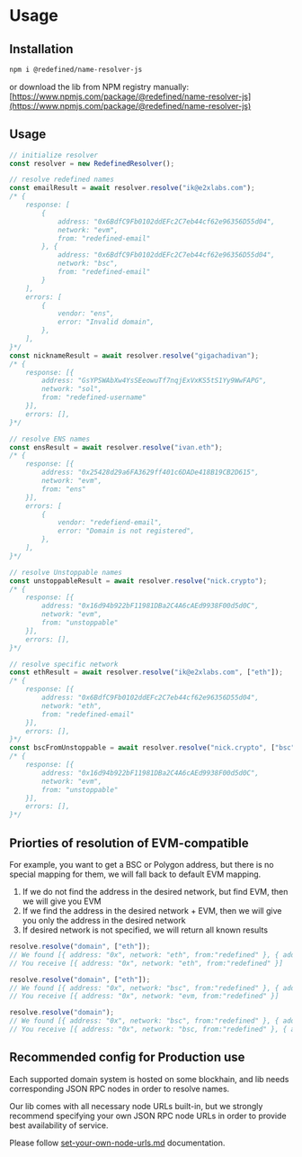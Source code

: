# Usage

## Installation

```bash
npm i @redefined/name-resolver-js
```

or download the lib from NPM registry manually: [https://www.npmjs.com/package/@redefined/name-resolver-js](https://www.npmjs.com/package/@redefined/name-resolver-js)

## Usage

```typescript
// initialize resolver
const resolver = new RedefinedResolver();

// resolve redefined names
const emailResult = await resolver.resolve("ik@e2xlabs.com");
/* {
    response: [
        {
            address: "0x6BdfC9Fb0102ddEFc2C7eb44cf62e96356D55d04",
            network: "evm",
            from: "redefined-email"
        }, {
            address: "0x6BdfC9Fb0102ddEFc2C7eb44cf62e96356D55d04",
            network: "bsc",
            from: "redefined-email"
        }
    ],
    errors: [
        {
            vendor: "ens",
            error: "Invalid domain",
        },
    ],
}*/
const nicknameResult = await resolver.resolve("gigachadivan");
/* {
    response: [{
        address: "GsYPSWAbXw4YsSEeowuTf7nqjExVxKS5tS1Yy9WwFAPG",
        network: "sol",
        from: "redefined-username"
    }],
    errors: [],
}*/

// resolve ENS names
const ensResult = await resolver.resolve("ivan.eth");
/* {
    response: [{
        address: "0x25428d29a6FA3629ff401c6DADe418B19CB2D615",
        network: "evm",
        from: "ens"
    }],
    errors: [
        {
            vendor: "redefiend-email",
            error: "Domain is not registered",
        },
    ],
}*/

// resolve Unstoppable names
const unstoppableResult = await resolver.resolve("nick.crypto");
/* {
    response: [{
        address: "0x16d94b922bF11981DBa2C4A6cAEd9938F00d5d0C",
        network: "evm",
        from: "unstoppable"
    }],
    errors: [],
}*/

// resolve specific network
const ethResult = await resolver.resolve("ik@e2xlabs.com", ["eth"]);
/* {
    response: [{
        address: "0x6BdfC9Fb0102ddEFc2C7eb44cf62e96356D55d04",
        network: "eth",
        from: "redefined-email"
    }],
    errors: [],
}*/
const bscFromUnstoppable = await resolver.resolve("nick.crypto", ["bsc"]);
/* {
    response: [{
        address: "0x16d94b922bF11981DBa2C4A6cAEd9938F00d5d0C",
        network: "evm",
        from: "unstoppable"
    }],
    errors: [],
}*/
```

## Priorties of resolution of EVM-compatible

For example, you want to get a BSC or Polygon address, but there is no special mapping for them, we will fall back to default EVM mapping.

1. If we do not find the address in the desired network, but find EVM, then we will give you EVM
2. If we find the address in the desired network + EVM, then we will give you only the address in the desired network
3. If desired network is not specified, we will return all known results

```typescript
resolve.resolve("domain", ["eth"]);
// We found [{ address: "0x", network: "eth", from:"redefined" }, { address: "0x", network: "evm", from:"redefined" }]
// You receive [{ address: "0x", network: "eth", from:"redefined" }]

resolve.resolve("domain", ["eth"]);
// We found [{ address: "0x", network: "bsc", from:"redefined" }, { address: "0x", network: "evm", from:"redefined" }]
// You receive [{ address: "0x", network: "evm, from:"redefined" }]

resolve.resolve("domain");
// We found [{ address: "0x", network: "bsc", from:"redefined" }, { address: "0x", network: "evm", from:"redefined" }]
// You receive [{ address: "0x", network: "bsc, from:"redefined" }, { address: "0x", network: "evm", from:"redefined" }]
```

## Recommended config for Production use

Each supported domain system is hosted on some blockhain, and lib needs corresponding JSON RPC nodes in order to resolve names.

Our lib comes with all necessary node URLs built-in, but we strongly recommend specifying your own JSON RPC node URLs in order to provide best availability of service.&#x20;

Please follow [set-your-own-node-urls.md](set-your-own-node-urls.md "mention") documentation.
